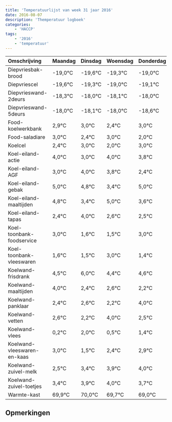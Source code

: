 ```yaml
---
title: 'Temperatuurlijst van week 31 jaar 2016'
date: 2016-08-07
description: 'Themperatuur logboek'
categories:
    - 'HACCP'
tags:
    - '2016'
    - 'temperatuur'
---
```

|Omschrijving|Maandag|Dinsdag|Woensdag|Donderdag|Vrijdag|Zaterdag|Zondag|
|:---|:---|:---|:---|:---|:---|:---|:---|
|Diepvriesbak-brood|-19,0°C|-19,6°C|-19,3°C|-19,0°C|-19,1°C|-19,0°C|-19,6°C|
|Diepvriescel|-19,6°C|-19,3°C|-19,0°C|-19,1°C|-19,0°C|-19,6°C|-19,0°C|
|Diepvrieswand-2deurs|-18,3°C|-18,0°C|-18,1°C|-18,0°C|-18,6°C|-18,0°C|-19,0°C|
|Diepvrieswand-5deurs|-18,0°C|-18,1°C|-18,0°C|-18,6°C|-18,0°C|-19,0°C|-18,0°C|
|Food-koelwerkbank|2,9°C|3,0°C|2,4°C|3,0°C|2,0°C|3,0°C|2,8°C|
|Food-saladiare|3,0°C|2,4°C|3,0°C|2,0°C|3,0°C|2,8°C|1,4°C|
|Koelcel|2,4°C|3,0°C|2,0°C|3,0°C|2,8°C|1,4°C|3,0°C|
|Koel-eiland-actie|4,0°C|3,0°C|4,0°C|3,8°C|2,4°C|4,0°C|2,6°C|
|Koel-eiland-AGF|3,0°C|4,0°C|3,8°C|2,4°C|4,0°C|2,6°C|2,5°C|
|Koel-eiland-gebak|5,0°C|4,8°C|3,4°C|5,0°C|3,6°C|3,5°C|5,0°C|
|Koel-eiland-maaltijden|4,8°C|3,4°C|5,0°C|3,6°C|3,5°C|5,0°C|3,4°C|
|Koel-eiland-tapas|2,4°C|4,0°C|2,6°C|2,5°C|4,0°C|2,4°C|2,6°C|
|Koel-toonbank-foodservice|3,0°C|1,6°C|1,5°C|3,0°C|1,4°C|1,6°C|1,2°C|
|Koel-toonbank-vleeswaren|1,6°C|1,5°C|3,0°C|1,4°C|1,6°C|1,2°C|3,0°C|
|Koelwand-frisdrank|4,5°C|6,0°C|4,4°C|4,6°C|4,2°C|6,0°C|4,5°C|
|Koelwand-maaltijden|4,0°C|2,4°C|2,6°C|2,2°C|4,0°C|2,5°C|3,4°C|
|Koelwand-panklaar|2,4°C|2,6°C|2,2°C|4,0°C|2,5°C|3,4°C|3,9°C|
|Koelwand-vetten|2,6°C|2,2°C|4,0°C|2,5°C|3,4°C|3,9°C|4,0°C|
|Koelwand-vlees|0,2°C|2,0°C|0,5°C|1,4°C|1,9°C|2,0°C|1,7°C|
|Koelwand-vleeswaren-en-kaas|3,0°C|1,5°C|2,4°C|2,9°C|3,0°C|2,7°C|2,0°C|
|Koelwand-zuivel-melk|2,5°C|3,4°C|3,9°C|4,0°C|3,7°C|3,0°C|4,0°C|
|Koelwand-zuivel-toetjes|3,4°C|3,9°C|4,0°C|3,7°C|3,0°C|4,0°C|4,0°C|
|Warmte-kast|69,9°C|70,0°C|69,7°C|69,0°C|70,0°C|70,0°C|68,2°C|

## Opmerkingen


